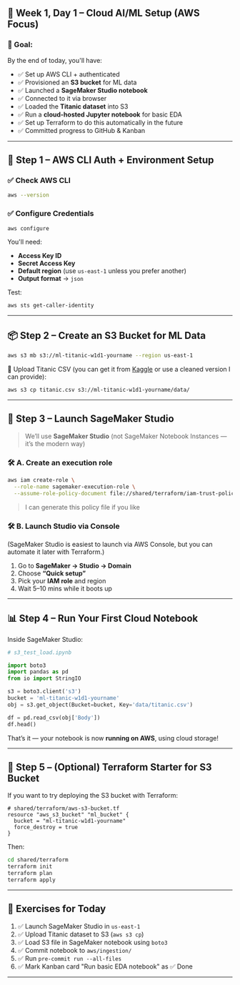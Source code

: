 ## 📅 Week 1, Day 1 – **Cloud AI/ML Setup (AWS Focus)**

### 🧠 Goal:

By the end of today, you'll have:

- ✅ Set up AWS CLI + authenticated
- ✅ Provisioned an **S3 bucket** for ML data
- ✅ Launched a **SageMaker Studio notebook**
- ✅ Connected to it via browser
- ✅ Loaded the **Titanic dataset** into S3
- ✅ Run a **cloud-hosted Jupyter notebook** for basic EDA
- ✅ Set up Terraform to do this automatically in the future
- ✅ Committed progress to GitHub & Kanban

---

## 🚀 Step 1 – AWS CLI Auth + Environment Setup

### ✅ Check AWS CLI

```bash
aws --version
```

### ✅ Configure Credentials

```bash
aws configure
```

You'll need:

- **Access Key ID**
- **Secret Access Key**
- **Default region** (use `us-east-1` unless you prefer another)
- **Output format** → `json`

Test:

```bash
aws sts get-caller-identity
```

---

## 📦 Step 2 – Create an S3 Bucket for ML Data

```bash
aws s3 mb s3://ml-titanic-w1d1-yourname --region us-east-1
```

📁 Upload Titanic CSV (you can get it from [Kaggle](https://www.kaggle.com/c/titanic/data) or use a cleaned version I can provide):

```bash
aws s3 cp titanic.csv s3://ml-titanic-w1d1-yourname/data/
```

---

## 📓 Step 3 – Launch SageMaker Studio

> We’ll use **SageMaker Studio** (not SageMaker Notebook Instances — it’s the modern way)

### 🛠️ A. Create an execution role

```bash
aws iam create-role \
  --role-name sagemaker-execution-role \
  --assume-role-policy-document file://shared/terraform/iam-trust-policy.json
```

> I can generate this policy file if you like

### 🛠️ B. Launch Studio via Console

(SageMaker Studio is easiest to launch via AWS Console, but you can automate it later with Terraform.)

1. Go to **SageMaker → Studio → Domain**
2. Choose **“Quick setup”**
3. Pick your **IAM role** and region
4. Wait 5–10 mins while it boots up

---

## 📊 Step 4 – Run Your First Cloud Notebook

Inside SageMaker Studio:

```python
# s3_test_load.ipynb

import boto3
import pandas as pd
from io import StringIO

s3 = boto3.client('s3')
bucket = 'ml-titanic-w1d1-yourname'
obj = s3.get_object(Bucket=bucket, Key='data/titanic.csv')

df = pd.read_csv(obj['Body'])
df.head()
```

That’s it — your notebook is now **running on AWS**, using cloud storage!

---

## 🧱 Step 5 – (Optional) Terraform Starter for S3 Bucket

If you want to try deploying the S3 bucket with Terraform:

```hcl
# shared/terraform/aws-s3-bucket.tf
resource "aws_s3_bucket" "ml_bucket" {
  bucket = "ml-titanic-w1d1-yourname"
  force_destroy = true
}
```

Then:

```bash
cd shared/terraform
terraform init
terraform plan
terraform apply
```

---

## 🧪 Exercises for Today

1. ✅ Launch SageMaker Studio in `us-east-1`
2. ✅ Upload Titanic dataset to S3 (`aws s3 cp`)
3. ✅ Load S3 file in SageMaker notebook using `boto3`
4. ✅ Commit notebook to `aws/ingestion/`
5. ✅ Run `pre-commit run --all-files`
6. ✅ Mark Kanban card "Run basic EDA notebook" as ✅ Done

---
